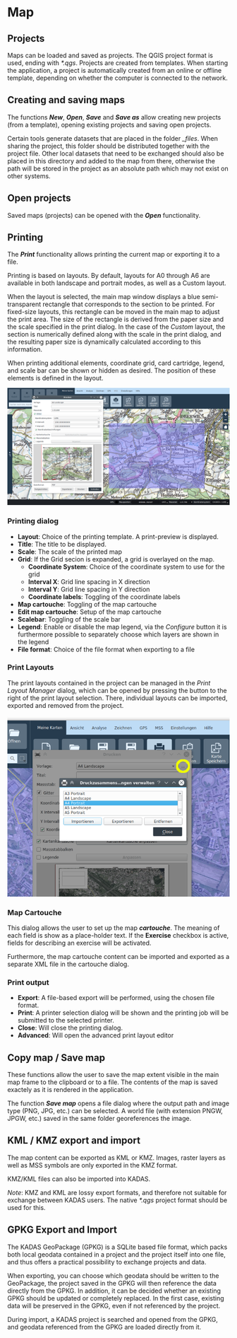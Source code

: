 <!-- WARNING: This file is autogenerated by csv2md.py -->
# Map


## <a name="sec0"></a>Projects

Maps can be loaded and saved as projects. The QGIS project format is used, ending with _*.qgs_. Projects are created from templates. When starting the application, a project is automatically created from an online or offline template, depending on whether the computer is connected to the network.


## <a name="sec1"></a>Creating and saving maps

The functions **_New_**, **_Open_**, **_Save_** and **_Save as_** allow creating new projects (from a template), opening existing projects and saving open projects.

Certain tools generate datasets that are placed in the folder *<project name>_files*. When sharing the project, this folder should be distributed together with the project file. Other local datasets that need to be exchanged should also be placed in this directory and added to the map from there, otherwise the path will be stored in the project as an absolute path which may not exist on other systems.


## <a name="sec2"></a>Open projects

Saved maps (projects) can be opened with the **_Open_** functionality.


## <a name="sec3"></a>Printing

The **_Print_** functionality allows printing the current map or exporting it to a file. 

Printing is based on layouts. By default, layouts for A0 through A6 are available in both landscape and portrait modes, as well as a Custom layout.


When the layout is selected, the main map window displays a blue semi-transparent rectangle that corresponds to the section to be printed. For fixed-size layouts, this rectangle can be moved in the main map to adjust the print area. The size of the rectangle is derived from the paper size and the scale specified in the print dialog. In the case of the _Custom_ layout, the section is numerically defined along with the scale in the print dialog, and the resulting paper size is dynamically calculated according to this information.


When printing additional elements, coordinate grid, card cartridge, legend, and scale bar can be shown or hidden as desired. The position of these elements is defined in the layout.

<img src="../media/image12.png" />

### Printing dialog

+ **Layout**: Choice of the printing template. A print-preview is displayed.
+ **Title**: The title to be displayed.
+ **Scale**: The scale of the printed map
+ **Grid**: If the Grid secion is expanded, a grid is overlayed on the map.
  + **Coordinate System**: Choice of the coordinate system to use for the grid
  + **Interval X**: Grid line spacing in X direction
  + **Interval Y**: Grid line spacing in Y direction
  + **Coordinate labels**: Toggling of the coordinate labels
+ **Map cartouche**: Toggling of the map cartouche
+ **Edit map cartouche**: Setup of the map cartouche
+ **Scalebar**: Toggling of the scale bar
+ **Legend**: Enable or disable the map legend, via the *Configure* button it is furthermore possible to separately choose which layers are shown in the legend
+ **File format**: Choice of the file format when exporting to a file


### Print Layouts

The print layouts contained in the project can be managed in the *Print Layout Manager* dialog, which can be opened by pressing the button to the right of the print layout selection. There, individual layouts can be imported, exported and removed from the project.

<img src="../media/image12.1.png" />

### Map Cartouche

This dialog allows the user to set up the map **_cartouche_**. The meaning of each field is show as a place-holder text. If the **Exercise** checkbox is active, fields for describing an exercise will be activated.

Furthermore, the map cartouche content can be imported and exported as a separate XML file in the cartouche dialog.


### Print output

+ **Export**: A file-based export will be performed, using the chosen file format.
+ **Print**: A printer selection dialog will be shown and the printing job will be submitted to the selected printer.
+ **Close**: Will close the printing dialog.
+ **Advanced**: Will open the advanced print layout editor


## <a name="sec4"></a>Copy map / Save map

These functions allow the user to save the map extent visible in the main map frame to the clipboard or to a file. The contents of the map is saved exactely as it is rendered in the application.

The function **_Save map_** opens a file dialog where the output path and image type (PNG, JPG, etc.) can be selected. A world file (with extension PNGW, JPGW, etc.) saved in the same folder georeferences the image.


## <a name="sec5"></a>KML / KMZ export and import

The map content can be exported as KML or KMZ. Images, raster layers as well as MSS symbols are only exported in the KMZ format.

KMZ/KML files can also be imported into KADAS.

*Note*: KMZ and KML are lossy export formats, and therefore not suitable for exchange between KADAS users. The native _*.qgs_ project format should be used for this.


## <a name="sec6"></a>GPKG Export and Import

The KADAS GeoPackage (GPKG) is a SQLite based file format, which packs both local geodata contained in a project and the project itself into one file, and thus offers a practical possibility to exchange projects and data.

When exporting, you can choose which geodata should be written to the GeoPackage, the project saved in the GPKG will then reference the data directly from the GPKG. In addition, it can be decided whether an existing GPKG should be updated or completely replaced. In the first case, existing data will be preserved in the GPKG, even if not referenced by the project.

During import, a KADAS project is searched and opened from the GPKG, and geodata referenced from the GPKG are loaded directly from it.


